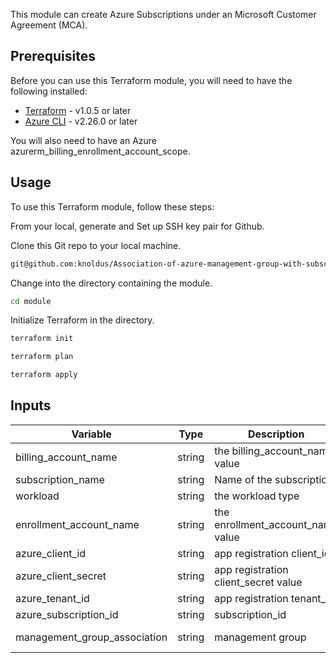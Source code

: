 
This module can create Azure Subscriptions under an Microsoft Customer Agreement (MCA). 

## Prerequisites

Before you can use this Terraform module, you will need to have the following installed:

- [Terraform](https://www.terraform.io/downloads.html) - v1.0.5 or later
- [Azure CLI](https://docs.microsoft.com/en-us/cli/azure/install-azure-cli) - v2.26.0 or later

You will also need to have an Azure azurerm_billing_enrollment_account_scope. 

## Usage

To use this Terraform module, follow these steps:

From your local, generate and Set up SSH key pair for Github.

Clone this Git repo to your local machine.

```bash
git@github.com:knoldus/Association-of-azure-management-group-with-subscription-using-terraform-module.git
```

Change into the directory containing the module.

```bash
cd module
```

Initialize Terraform in the directory.

```bash
terraform init
```
```bash
terraform plan
```
```bash
terraform apply
```


## Inputs
| Variable                   | Type   | Description                          | Default Value                                  |
|----------------------------|--------|--------------------------------------|------------------------------------------------|
| billing_account_name       | string | the billing_account_name value        | ""                                             |
| subscription_name          | string | Name of the subscription              | IAC-Compute-Subscription                      |
| workload                   | string | the workload type                    | Test                                        |
| enrollment_account_name    | string | the enrollment_account_name value     | ""                                             |
| azure_client_id            | string | app registration client_id            | ""                                             |
| azure_client_secret        | string | app registration client_secret value  | ""                                             |
| azure_tenant_id            | string | app registration tenant_id            | ""                                             |
| azure_subscription_id      | string | subscription_id                       | ""                                             |
| management_group_association| string | management group                      | /providers/Microsoft.Management/managementGroups/IAC-Compute |
